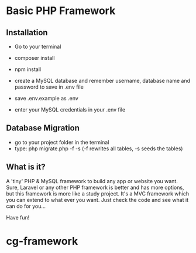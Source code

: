 # Basic PHP Framework

## Installation
- Go to your terminal
- composer install
- npm install

- create a MySQL database and remember username, database name and password to save in .env file
- save .env.example as .env
- enter your MySQL credentials in your .env file

## Database Migration
- go to your project folder in the terminal
- type: php migrate.php -f -s (-f rewrites all tables, -s seeds the tables)

## What is it?
A 'tiny' PHP & MySQL framework to build any app or website you want.
Sure, Laravel or any other PHP framework is better and has more options, but this framework is more like a study project.
It's a MVC framework which you can extend to what ever you want. Just check the code and see what it can do for you...

Have fun!
# cg-framework
